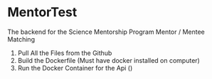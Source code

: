 # MentorTest

The backend for the Science Mentorship Program Mentor / Mentee Matching

1. Pull All the Files from the Github
2. Build the Dockerfile (Must have docker installed on computer)
3. Run the Docker Container for the Api ()
